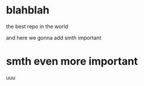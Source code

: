 # blahblah
the best repo in the world

and here we gonna add smth important

# smth even more important

uuu
